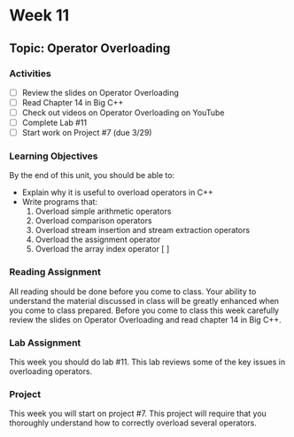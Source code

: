 # Week 11

## Topic: Operator Overloading

### Activities
- [ ] Review the slides on Operator Overloading
- [ ] Read Chapter 14 in Big C++
- [ ] Check out videos on Operator Overloading on YouTube
- [ ] Complete Lab #11
- [ ] Start work on Project #7 (due 3/29)

### Learning Objectives
By the end of this unit, you should be able to:
- Explain why it is useful to overload operators in C++
- Write programs that:
  1. Overload simple arithmetic operators
  2. Overload comparison operators
  3. Overload stream insertion and stream extraction operators
  4. Overload the assignment operator
  5. Overload the array index operator [ ]

### Reading Assignment
All reading should be done before you come to class. Your ability to understand the material discussed in class will be greatly enhanced when you come to class prepared. Before you come to class this week carefully review the slides on Operator Overloading and read chapter 14 in Big C++.

### Lab Assignment
This week you should do lab #11. This lab reviews some of the key issues in overloading operators.

### Project
This week you will start on project #7. This project will require that you thoroughly understand how to correctly overload several operators. 